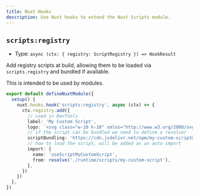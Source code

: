 ```yaml
---
title: Nuxt Hooks
description: Use Nuxt hooks to extend the Nuxt Scripts module.
---
```


## `scripts:registry`

- Type: `async (ctx: { registry: ScriptRegistry }) => HookResult`

Add registry scripts at build, allowing them to be loaded via `scripts.registry` and bundled if available.

This is intended to be used by modules.

```ts [module.ts]
export default defineNuxtModule({
  setup() {
    nuxt.hooks.hook('scripts:registry', async (ctx) => {
      ctx.registry.add({
        // used in DevTools
        label: 'My Custom Script',
        logo: `<svg class="w-10 h-10" xmlns="http://www.w3.org/2000/svg" width="28.85" height="32" viewBox="0 0 256 284"><path fill="#F9AB00" d="M256.003 247.933a35.224 35.224 0 0 1-39.376 35.161c-18.044-2.67-31.266-18.371-30.826-36.606V36.845C185.365 18.591 198.62 2.881 216.687.24a35.221 35.221 0 0 1 39.316 35.16z"/><path fill="#E37400" d="M35.101 213.193c19.386 0 35.101 15.716 35.101 35.101c0 19.386-15.715 35.101-35.101 35.101S0 267.68 0 248.295c0-19.386 15.715-35.102 35.101-35.102m92.358-106.387c-19.477 1.068-34.59 17.406-34.137 36.908v94.285c0 25.588 11.259 41.122 27.755 44.433a35.161 35.161 0 0 0 42.146-34.56V142.089a35.222 35.222 0 0 0-35.764-35.282"/></svg>`,
        // if the script can be bundled we need to define a resolver
        scriptBundling: 'https://cdn.jsdelivr.net/npm/my-custom-script@1.0.0',
        // how to load the script, will be added as an auto import
        import: {
          name: 'useScriptMyCustomScript',
          from: resolve('./runtime/scripts/my-custom-script'),
        },
      })
    })
  },
})
```
